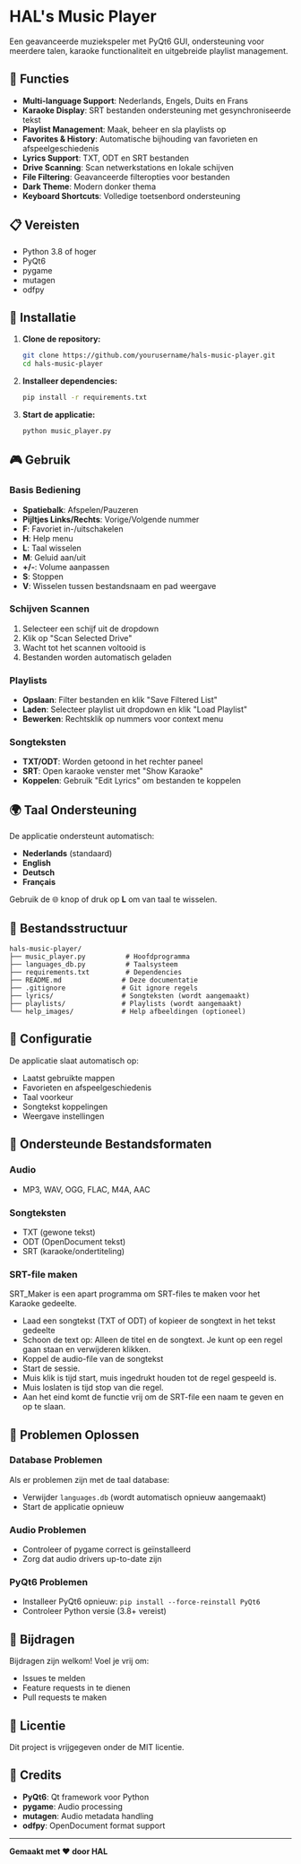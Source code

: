 # HAL's Music Player

Een geavanceerde muziekspeler met PyQt6 GUI, ondersteuning voor meerdere talen, karaoke functionaliteit en uitgebreide playlist management.

## 🎵 Functies

- **Multi-language Support**: Nederlands, Engels, Duits en Frans
- **Karaoke Display**: SRT bestanden ondersteuning met gesynchroniseerde tekst
- **Playlist Management**: Maak, beheer en sla playlists op
- **Favorites & History**: Automatische bijhouding van favorieten en afspeelgeschiedenis
- **Lyrics Support**: TXT, ODT en SRT bestanden
- **Drive Scanning**: Scan netwerkstations en lokale schijven
- **File Filtering**: Geavanceerde filteropties voor bestanden
- **Dark Theme**: Modern donker thema
- **Keyboard Shortcuts**: Volledige toetsenbord ondersteuning

## 📋 Vereisten

- Python 3.8 of hoger
- PyQt6
- pygame
- mutagen
- odfpy

## 🚀 Installatie

1. **Clone de repository:**
   ```bash
   git clone https://github.com/yourusername/hals-music-player.git
   cd hals-music-player
   ```

2. **Installeer dependencies:**
   ```bash
   pip install -r requirements.txt
   ```

3. **Start de applicatie:**
   ```bash
   python music_player.py
   ```

## 🎮 Gebruik

### Basis Bediening
- **Spatiebalk**: Afspelen/Pauzeren
- **Pijltjes Links/Rechts**: Vorige/Volgende nummer
- **F**: Favoriet in-/uitschakelen
- **H**: Help menu
- **L**: Taal wisselen
- **M**: Geluid aan/uit
- **+/-**: Volume aanpassen
- **S**: Stoppen
- **V**: Wisselen tussen bestandsnaam en pad weergave

### Schijven Scannen
1. Selecteer een schijf uit de dropdown
2. Klik op "Scan Selected Drive"
3. Wacht tot het scannen voltooid is
4. Bestanden worden automatisch geladen

### Playlists
- **Opslaan**: Filter bestanden en klik "Save Filtered List"
- **Laden**: Selecteer playlist uit dropdown en klik "Load Playlist"
- **Bewerken**: Rechtsklik op nummers voor context menu

### Songteksten
- **TXT/ODT**: Worden getoond in het rechter paneel
- **SRT**: Open karaoke venster met "Show Karaoke"
- **Koppelen**: Gebruik "Edit Lyrics" om bestanden te koppelen

## 🌍 Taal Ondersteuning

De applicatie ondersteunt automatisch:
- **Nederlands** (standaard)
- **English**
- **Deutsch**
- **Français**

Gebruik de 🌐 knop of druk op **L** om van taal te wisselen.

## 📁 Bestandsstructuur

```
hals-music-player/
├── music_player.py          # Hoofdprogramma
├── languages_db.py          # Taalsysteem
├── requirements.txt         # Dependencies
├── README.md               # Deze documentatie
├── .gitignore              # Git ignore regels
├── lyrics/                 # Songteksten (wordt aangemaakt)
├── playlists/              # Playlists (wordt aangemaakt)
└── help_images/            # Help afbeeldingen (optioneel)
```

## 🔧 Configuratie

De applicatie slaat automatisch op:
- Laatst gebruikte mappen
- Favorieten en afspeelgeschiedenis
- Taal voorkeur
- Songtekst koppelingen
- Weergave instellingen

## 🎵 Ondersteunde Bestandsformaten

### Audio
- MP3, WAV, OGG, FLAC, M4A, AAC

### Songteksten
- TXT (gewone tekst)
- ODT (OpenDocument tekst)
- SRT (karaoke/ondertiteling)

  
### SRT-file maken
SRT_Maker is een apart programma om SRT-files te maken voor het Karaoke gedeelte.

- Laad een songtekst (TXT of ODT) of kopieer de songtext in het tekst gedeelte
- Schoon de text op: Alleen de titel en de songtext. Je kunt op een regel gaan staan en verwijderen klikken.
- Koppel de audio-file van de songtekst
- Start de sessie.
- Muis klik is tijd start, muis ingedrukt houden tot de regel gespeeld is.
- Muis loslaten is tijd stop van die regel.
-  Aan het eind komt de functie vrij om de SRT-file een naam te geven en op te slaan.



## 🐛 Problemen Oplossen

### Database Problemen
Als er problemen zijn met de taal database:
- Verwijder `languages.db` (wordt automatisch opnieuw aangemaakt)
- Start de applicatie opnieuw

### Audio Problemen
- Controleer of pygame correct is geïnstalleerd
- Zorg dat audio drivers up-to-date zijn

### PyQt6 Problemen
- Installeer PyQt6 opnieuw: `pip install --force-reinstall PyQt6`
- Controleer Python versie (3.8+ vereist)

## 🤝 Bijdragen

Bijdragen zijn welkom! Voel je vrij om:
- Issues te melden
- Feature requests in te dienen
- Pull requests te maken

## 📄 Licentie

Dit project is vrijgegeven onder de MIT licentie.

## 🙏 Credits

- **PyQt6**: Qt framework voor Python
- **pygame**: Audio processing
- **mutagen**: Audio metadata handling
- **odfpy**: OpenDocument format support

---

**Gemaakt met ❤️ door HAL** 
